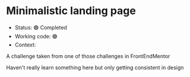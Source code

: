 # Minimalistic landing page

- Status: 🟢 Completed
- Working code: 🟢
- Context:

A challenge taken from one of those challenges in FrontEndMentor

Haven't really learn something here but only getting consistent in design
